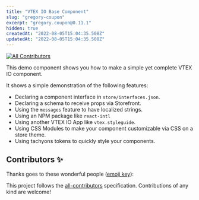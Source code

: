 ```yaml
---
title: "VTEX IO Base Component"
slug: "gregory-coupon"
excerpt: "gregory.coupon@0.11.1"
hidden: true
createdAt: "2022-08-05T15:04:35.508Z"
updatedAt: "2022-08-05T15:04:35.508Z"
---
```

<!-- ALL-CONTRIBUTORS-BADGE:START - Do not remove or modify this section -->
[![All Contributors](https://img.shields.io/badge/all_contributors-0-orange.svg?style=flat-square)](#contributors-)
<!-- ALL-CONTRIBUTORS-BADGE:END -->

This demo component shows you how to make a simple yet complete VTEX IO component.

It shows a simple demonstration of the following features:

- Declaring a component interface in `store/interfaces.json`.
- Declaring a schema to receive props via Storefront.
- Using the `messages` feature to have localized strings.
- Using an NPM package like `react-intl`
- Using another VTEX IO App like `vtex.styleguide`.
- Using CSS Modules to make your component customizable via CSS on a store theme.
- Using tachyons tokens to quickly style your components.

## Contributors ✨

Thanks goes to these wonderful people ([emoji key](https://allcontributors.org/docs/en/emoji-key)):

<!-- ALL-CONTRIBUTORS-LIST:START - Do not remove or modify this section -->
<!-- prettier-ignore-start -->
<!-- markdownlint-disable -->
<!-- markdownlint-enable -->
<!-- prettier-ignore-end -->
<!-- ALL-CONTRIBUTORS-LIST:END -->

This project follows the [all-contributors](https://github.com/all-contributors/all-contributors) specification. Contributions of any kind are welcome!